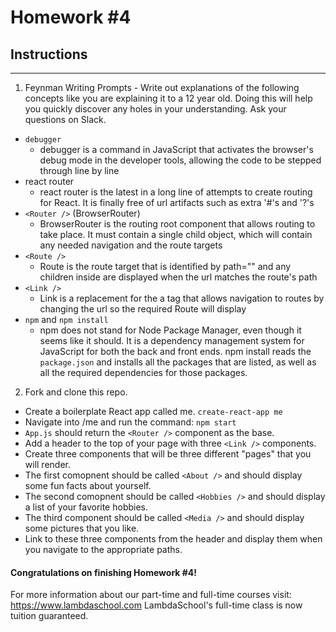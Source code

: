 # Homework #4

## Instructions
---
1. Feynman Writing Prompts - Write out explanations of the following concepts like you are explaining it to a 12 year old.  Doing this will help you quickly discover any holes in your understanding.  Ask your questions on Slack.

  * `debugger`
    - debugger is a command in JavaScript that activates the browser's debug mode in the developer tools, allowing the code to be stepped through line by line
  * react router
    - react router is the latest in a long line of attempts to create routing for React. It is finally free of url artifacts such as extra '#'s and '?'s
  * `<Router />` (BrowserRouter)
    - BrowserRouter is the routing root component that allows routing to take place. It must contain a single child object, which will contain any needed navigation and the route targets
  * `<Route />`
    - Route is the route target that is identified by path="" and any children inside are displayed when the url matches the route's path
  * `<Link />`
    - Link is a replacement for the a tag that allows navigation to routes by changing the url so the required Route will display
  * `npm` and `npm install`
    - npm does not stand for Node Package Manager, even though it seems like it should. It is a dependency management system for JavaScript for both the back and front ends. npm install reads the `package.json` and installs all the packages that are listed, as well as all the required dependencies for those packages.


2. Fork and clone this repo.

  * Create a boilerplate React app called me. `create-react-app me`
  * Navigate into /me and run the command: `npm start`
  * `App.js` should return the `<Router />` component as the base.
  * Add a header to the top of your page with three `<Link />` components.
  * Create three components that will be three different "pages" that you will render.
  * The first comopnent should be called `<About />` and should display some fun facts about yourself.
  * The second comopnent should be called `<Hobbies />` and should display a list of your favorite hobbies.
  * The third component should be called `<Media />` and should display some pictures that you like.
  * Link to these three components from the header and display them when you navigate to the appropriate paths.



#### Congratulations on finishing Homework #4!

For more information about our part-time and full-time courses visit: https://www.lambdaschool.com
LambdaSchool's full-time class is now tuition guaranteed.  
